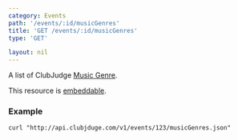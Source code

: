 ```yaml
---
category: Events
path: '/events/:id/musicGenres'
title: 'GET /events/:id/musicGenres'
type: 'GET'

layout: nil
---
```


A list of ClubJudge [Music Genre](#/music-genre-model).

This resource is [embeddable](#/resource-embedding).

### Example

```
curl "http://api.clubjduge.com/v1/events/123/musicGenres.json"
```

